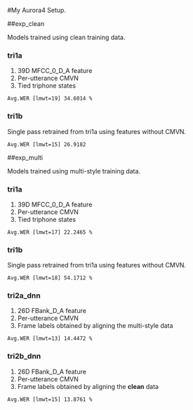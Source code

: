 #My Aurora4 Setup.

##exp_clean

Models trained using clean training data.

### tri1a

1. 39D MFCC_0_D_A feature 
2. Per-utterance CMVN
3. Tied triphone states

```
Avg.WER [lmwt=19] 34.6014 %
```

### tri1b

Single pass retrained from tri1a using features without CMVN.

```
Avg.WER [lmwt=15] 26.9182
```


##exp_multi

Models trained using multi-style training data.

### tri1a

1. 39D MFCC_0_D_A feature
2. Per-utterance CMVN
3. Tied triphone states

```
Avg.WER [lmwt=17] 22.2465 %
```

### tri1b

Single pass retrained from tri1a using features without CMVN.

```
Avg.WER [lmwt=18] 54.1712 %
```

### tri2a_dnn

1. 26D FBank_D_A feature
2. Per-utterance CMVN
3. Frame labels obtained by aligning the multi-style data

```
Avg.WER [lmwt=13] 14.4472 %
```

### tri2b_dnn

1. 26D FBank_D_A feature
2. Per-utterance CMVN
3. Frame labels obtained by aligning the **clean** data

```
Avg.WER [lmwt=15] 13.8761 %
```

